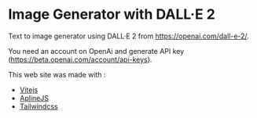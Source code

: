 # Image Generator with DALL·E 2

Text to image generator using DALL·E 2 from https://openai.com/dall-e-2/.

You need an account on OpenAi and generate API key (https://beta.openai.com/account/api-keys).

This web site was made with :
- [Vitejs](https://vitejs.dev/)
- [AplineJS](https://alpinejs.dev/)
- [Tailwindcss](https://tailwindcss.com/)